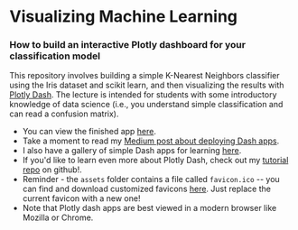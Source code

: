 # Visualizing Machine Learning
### How to build an interactive Plotly dashboard for your classification model

This repository involves building a simple K-Nearest Neighbors classifier using the Iris dataset and scikit learn, and then visualizing the results with [Plotly Dash](https://plot.ly/dash). The lecture is intended for students with some introductory knowledge of data science (i.e., you understand simple classification and can read a confusion matrix).

* You can view the finished app [here](https://knn-iris-classifier.herokuapp.com/).
* Take a moment to read my [Medium post about deploying Dash apps](https://medium.com/@austinlasseter/how-to-deploy-a-simple-plotly-dash-app-to-heroku-622a2216eb73).
* I also have a gallery of simple Dash apps for learning [here](https://github.com/austinlasseter/plotly_dash_tutorial/blob/master/06%20Heroku%20examples/list%20of%20resources.md).
* If you'd like to learn even more about Plotly Dash, check out my [tutorial repo](https://github.com/austinlasseter/plotly_dash_tutorial) on github!.
* Reminder - the `assets` folder contains a file called `favicon.ico` -- you can find and download customized favicons [here](https://www.favicon.cc/). Just replace the current favicon with a new one!
* Note that Plotly dash apps are best viewed in a modern browser like Mozilla or Chrome.
